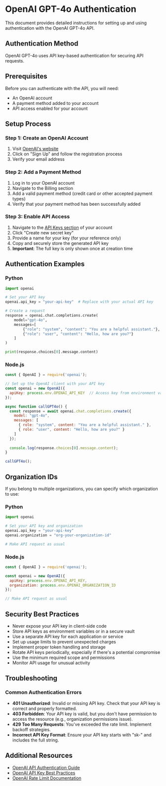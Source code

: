 # OpenAI GPT-4o Authentication

This document provides detailed instructions for setting up and using authentication with the OpenAI GPT-4o API.

## Authentication Method

OpenAI GPT-4o uses API key-based authentication for securing API requests.

## Prerequisites

Before you can authenticate with the API, you will need:

- An OpenAI account
- A payment method added to your account
- API access enabled for your account

## Setup Process

### Step 1: Create an OpenAI Account

1. Visit [OpenAI's website](https://openai.com/)
2. Click on "Sign Up" and follow the registration process
3. Verify your email address

### Step 2: Add a Payment Method

1. Log in to your OpenAI account
2. Navigate to the Billing section
3. Add a valid payment method (credit card or other accepted payment types)
4. Verify that your payment method has been successfully added

### Step 3: Enable API Access

1. Navigate to the [API Keys section](https://platform.openai.com/api-keys) of your account
2. Click "Create new secret key"
3. Provide a name for your key (for your reference only)
4. Copy and securely store the generated API key
5. **Important**: The full key is only shown once at creation time

## Authentication Examples

### Python

```python
import openai

# Set your API key
openai.api_key = "your-api-key"  # Replace with your actual API key

# Create a request
response = openai.chat.completions.create(
    model="gpt-4o",
    messages=[
        {"role": "system", "content": "You are a helpful assistant."},
        {"role": "user", "content": "Hello, how are you?"}
    ]
)

print(response.choices[0].message.content)
```

### Node.js

```javascript
const { OpenAI } = require('openai');

// Set up the OpenAI client with your API key
const openai = new OpenAI({
  apiKey: process.env.OPENAI_API_KEY  // Access key from environment variable
});

async function callGPT4o() {
  const response = await openai.chat.completions.create({
    model: "gpt-4o",
    messages: [
      { role: "system", content: "You are a helpful assistant." },
      { role: "user", content: "Hello, how are you?" }
    ]
  });
  
  console.log(response.choices[0].message.content);
}

callGPT4o();
```

## Organization IDs

If you belong to multiple organizations, you can specify which organization to use:

### Python

```python
import openai

# Set your API key and organization
openai.api_key = "your-api-key"
openai.organization = "org-your-organization-id"

# Make API request as usual
```

### Node.js

```javascript
const { OpenAI } = require('openai');

const openai = new OpenAI({
  apiKey: process.env.OPENAI_API_KEY,
  organization: process.env.OPENAI_ORGANIZATION_ID
});

// Make API request as usual
```

## Security Best Practices

- Never expose your API key in client-side code
- Store API keys as environment variables or in a secure vault
- Use a separate API key for each application or service
- Set up usage limits to prevent unexpected charges
- Implement proper token handling and storage
- Rotate API keys periodically, especially if there's a potential compromise
- Use the minimum required scope and permissions
- Monitor API usage for unusual activity

## Troubleshooting

### Common Authentication Errors

- **401 Unauthorized**: Invalid or missing API key. Check that your API key is correct and properly formatted.
- **403 Forbidden**: Your API key is valid, but you don't have permission to access the resource (e.g., organization permissions issue).
- **429 Too Many Requests**: You've exceeded the rate limit. Implement backoff strategies.
- **Incorrect API Key Format**: Ensure your API key starts with "sk-" and includes the full string.

## Additional Resources

- [OpenAI API Authentication Guide](https://platform.openai.com/docs/api-reference/authentication)
- [OpenAI API Key Best Practices](https://platform.openai.com/docs/guides/safety-best-practices)
- [OpenAI Rate Limit Documentation](https://platform.openai.com/docs/guides/rate-limits) 